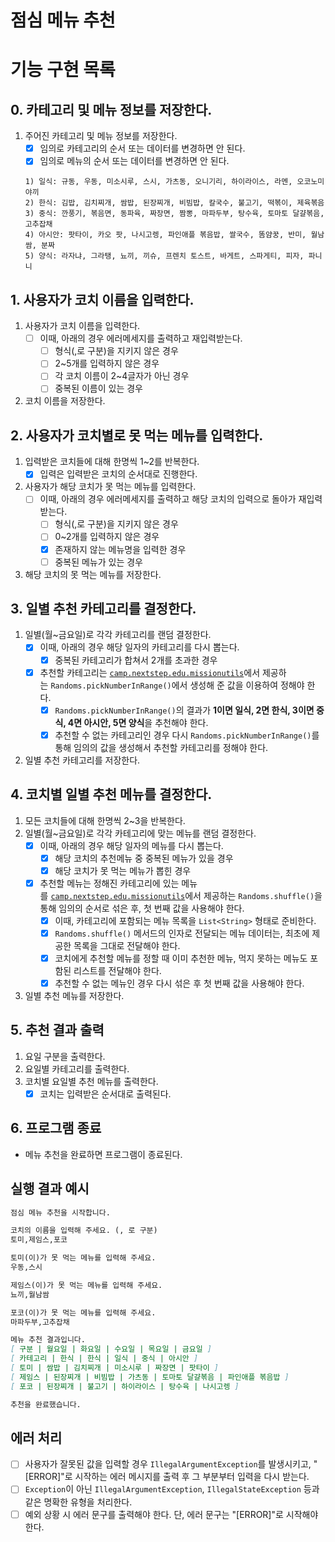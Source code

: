 # 점심 메뉴 추천

# 기능 구현 목록

## 0. 카테고리 및 메뉴 정보를 저장한다.

1. 주어진 카테고리 및 메뉴 정보를 저장한다.
    - [x]  임의로 카테고리의 순서 또는 데이터를 변경하면 안 된다.
    - [x]  임의로 메뉴의 순서 또는 데이터를 변경하면 안 된다.

    ```
    1) 일식: 규동, 우동, 미소시루, 스시, 가츠동, 오니기리, 하이라이스, 라멘, 오코노미야끼
    2) 한식: 김밥, 김치찌개, 쌈밥, 된장찌개, 비빔밥, 칼국수, 불고기, 떡볶이, 제육볶음
    3) 중식: 깐풍기, 볶음면, 동파육, 짜장면, 짬뽕, 마파두부, 탕수육, 토마토 달걀볶음, 고추잡채
    4) 아시안: 팟타이, 카오 팟, 나시고렝, 파인애플 볶음밥, 쌀국수, 똠얌꿍, 반미, 월남쌈, 분짜
    5) 양식: 라자냐, 그라탱, 뇨끼, 끼슈, 프렌치 토스트, 바게트, 스파게티, 피자, 파니니
    ```


## 1. 사용자가 코치 이름을 입력한다.

1. 사용자가 코치 이름을 입력한다.
    - [ ]  이때, 아래의 경우 에러메세지를 출력하고 재입력받는다.
        - [ ]  형식(,로 구분)을 지키지 않은 경우
        - [ ]  2~5개를 입력하지 않은 경우
        - [ ]  각 코치 이름이 2~4글자가 아닌 경우
        - [ ]  중복된 이름이 있는 경우
2. 코치 이름을 저장한다.

## 2. 사용자가 코치별로 못 먹는 메뉴를 입력한다.

1. 입력받은 코치들에 대해 한명씩 1~2를 반복한다.
   - [x] 입력은 입력받은 코치의 순서대로 진행한다.
2. 사용자가 해당 코치가 못 먹는 메뉴를 입력한다.
    - [ ]  이때, 아래의 경우 에러메세지를 출력하고 해당 코치의 입력으로 돌아가 재입력받는다.
        - [ ]  형식(,로 구분)을 지키지 않은 경우
        - [ ]  0~2개를 입력하지 않은 경우
        - [x]  존재하지 않는 메뉴명을 입력한 경우
        - [ ]  중복된 메뉴가 있는 경우
3. 해당 코치의 못 먹는 메뉴를 저장한다.

## 3. 일별 추천 카테고리를 결정한다.

1. 일별(월~금요일)로 각각 카테고리를 랜덤 결정한다.
    - [x]  이때, 아래의 경우 해당 일자의 카테고리를 다시 뽑는다.
        - [x]  중복된 카테고리가 합쳐서 2개를 초과한 경우
    - [x]  추천할 카테고리는 [`camp.nextstep.edu.missionutils`](https://github.com/woowacourse-projects/mission-utils)에서 제공하는 `Randoms.pickNumberInRange()`에서 생성해 준 값을 이용하여 정해야 한다.
        - [x]  `Randoms.pickNumberInRange()`의 결과가 **1이면 일식, 2면 한식, 3이면 중식, 4면 아시안, 5면 양식**을 추천해야 한다.
        - [x]  추천할 수 없는 카테고리인 경우 다시 `Randoms.pickNumberInRange()`를 통해 임의의 값을 생성해서 추천할 카테고리를 정해야 한다.
2. 일별 추천 카테고리를 저장한다.

## 4. 코치별 일별 추천 메뉴를 결정한다.

1. 모든 코치들에 대해 한명씩 2~3을 반복한다.
2. 일별(월~금요일)로 각각 카테고리에 맞는 메뉴를 랜덤 결정한다.
    - [x]  이때, 아래의 경우 해당 일자의 메뉴를 다시 뽑는다.
        - [x]  해당 코치의 추천메뉴 중 중복된 메뉴가 있을 경우
        - [x]  해당 코치가 못 먹는 메뉴가 뽑힌 경우
    - [x]  추천할 메뉴는 정해진 카테고리에 있는 메뉴를 [`camp.nextstep.edu.missionutils`](https://github.com/woowacourse-projects/mission-utils)에서 제공하는 `Randoms.shuffle()`을 통해 임의의 순서로 섞은 후, 첫 번째 값을 사용해야 한다.
        - [x]  이때, 카테고리에 포함되는 메뉴 목록을 `List<String>` 형태로 준비한다.
        - [x]  `Randoms.shuffle()` 메서드의 인자로 전달되는 메뉴 데이터는, 최초에 제공한 목록을 그대로 전달해야 한다.
        - [x]  코치에게 추천할 메뉴를 정할 때 이미 추천한 메뉴, 먹지 못하는 메뉴도 포함된 리스트를 전달해야 한다.
        - [x]  추천할 수 없는 메뉴인 경우 다시 섞은 후 첫 번째 값을 사용해야 한다.
3. 일별 추천 메뉴를 저장한다.

## 5. 추천 결과 출력
1. 요일 구분을 출력한다.
2. 요일별 카테고리를 출력한다.
3. 코치별 요일별 추천 메뉴를 출력한다.
   - [x] 코치는 입력받은 순서대로 출력된다.

## 6. 프로그램 종료

- 메뉴 추천을 완료하면 프로그램이 종료된다.

## 실행 결과 예시
```markdown
점심 메뉴 추천을 시작합니다.

코치의 이름을 입력해 주세요. (, 로 구분)
토미,제임스,포코

토미(이)가 못 먹는 메뉴를 입력해 주세요.
우동,스시

제임스(이)가 못 먹는 메뉴를 입력해 주세요.
뇨끼,월남쌈

포코(이)가 못 먹는 메뉴를 입력해 주세요.
마파두부,고추잡채

메뉴 추천 결과입니다.
[ 구분 | 월요일 | 화요일 | 수요일 | 목요일 | 금요일 ]
[ 카테고리 | 한식 | 한식 | 일식 | 중식 | 아시안 ]
[ 토미 | 쌈밥 | 김치찌개 | 미소시루 | 짜장면 | 팟타이 ]
[ 제임스 | 된장찌개 | 비빔밥 | 가츠동 | 토마토 달걀볶음 | 파인애플 볶음밥 ]
[ 포코 | 된장찌개 | 불고기 | 하이라이스 | 탕수육 | 나시고렝 ]

추천을 완료했습니다.
```

## 에러 처리

- [ ]  사용자가 잘못된 값을 입력할 경우 `IllegalArgumentException`를 발생시키고, "[ERROR]"로 시작하는 에러 메시지를 출력 후 그 부분부터 입력을 다시 받는다.
- [ ]  `Exception`이 아닌 `IllegalArgumentException`, `IllegalStateException` 등과 같은 명확한 유형을 처리한다.
- [ ]  예외 상황 시 에러 문구를 출력해야 한다. 단, 에러 문구는 "[ERROR]"로 시작해야 한다.